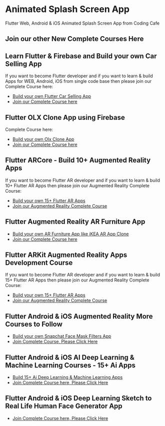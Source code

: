 # Animated Splash Screen App

Flutter Web, Android & iOS Animated Splash Screen App from Coding Cafe




## Join our other New Complete Courses Here

## Learn Flutter & Firebase and Build your own Car Selling App

If you want to become Flutter developer and if you want to learn & build Apps for WEB, Android, iOS
from single code base then please join our Complete Course here:

- [Build your own Flutter Car Selling App](https://www.udemy.com/course/learn-flutter-20-firebase-build-android-ios-web-apps/?referralCode=D9E5CE37FF4EB80E7021)
- [Join our Complete Course here](https://www.udemy.com/course/learn-flutter-20-firebase-build-android-ios-web-apps/?referralCode=D9E5CE37FF4EB80E7021)


## Flutter OLX Clone App using Firebase

Complete Course here:

- [Build your own Olx Clone App](https://www.udemy.com/course/build-olx-clone-app-with-admin-panel-with-flutter-firebase/?referralCode=76150526E260789B7888)
- [Join our Complete Course here](https://www.udemy.com/course/build-olx-clone-app-with-admin-panel-with-flutter-firebase/?referralCode=76150526E260789B7888)


## Flutter ARCore - Build 10+ Augmented Reality Apps

If you want to become Flutter AR developer and if you want to learn & build 10+ Flutter AR Apps
then please join our Augmented Reality Complete Course:

- [Build your own 15+ Flutter AR Apps](https://www.udemy.com/course/flutter-augmented-reality-course-build-10-android-ar-apps/?referralCode=4AF65A8713DB39563807)
- [Join our Augmented Reality Complete Course](https://www.udemy.com/course/flutter-augmented-reality-course-build-10-android-ar-apps/?referralCode=4AF65A8713DB39563807)


## Flutter Augmented Reality AR Furniture App

- [Build your own AR Furniture App like iKEA AR App Clone](https://www.udemy.com/course/flutter-augmented-reality-ar-furniture-app-using-arcore/?referralCode=3761B3E00A1F5D259DDD)
- [Join our Complete Course here](https://www.udemy.com/course/flutter-augmented-reality-ar-furniture-app-using-arcore/?referralCode=3761B3E00A1F5D259DDD)


## Flutter ARKit Augmented Reality Apps Development Course

If you want to become Flutter AR developer and if you want to learn & build 15+ Flutter AR Apps
then please join our Augmented Reality Complete Course:

- [Build your own 15+ Flutter AR Apps](https://www.udemy.com/course/flutter-arkit-course-build-15-augmented-reality-ios-apps/?referralCode=B8190D9CECB8D5771B4A)
- [Join our Augmented Reality Complete Course](https://www.udemy.com/course/flutter-arkit-course-build-15-augmented-reality-ios-apps/?referralCode=B8190D9CECB8D5771B4A)


## Flutter Android & iOS Augmented Reality More Courses to Follow

- [Build your own Snapchat Face Mask Filters App](https://www.udemy.com/course/build-flutter-ar-face-filters-app-like-snapchat-filters-2021/?referralCode=380AF6E44C2BAB2A6040)
- [Join Complete Course, Please Click Here](https://www.udemy.com/course/build-flutter-ar-face-filters-app-like-snapchat-filters-2021/?referralCode=380AF6E44C2BAB2A6040)


## Flutter Android & iOS AI Deep Learning & Machine Learning Courses - 15+ Ai Apps

- [Build 15+ Ai Deep Learning & Machine Learning Apps](https://www.udemy.com/course/flutter-artificial-intelligence-course-build-15-ai-apps/?referralCode=477033A2DC5E6E8BF740)
- [Join Complete Course here, Please Click Here](https://www.udemy.com/course/flutter-artificial-intelligence-course-build-15-ai-apps/?referralCode=477033A2DC5E6E8BF740)


## Flutter Android & iOS Deep Learning Sketch to Real Life Human Face Generator App

- [Join Complete Course here, Please Click Here](https://www.udemy.com/course/build-drawing-to-real-life-generator-app-using-flutter/?referralCode=2B3114D7C89C0BEDBCF0)
